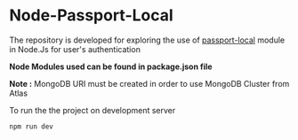 # Node-Passport-Local
The repository is developed for exploring the use of [passport-local](http://www.passportjs.org/packages/passport-local/) module in Node.Js for user's authentication


**Node Modules used can be found in package.json file**

**Note :** MongoDB URI must be created in order to use MongoDB Cluster from Atlas


To run the the project on development server
```
npm run dev
```
